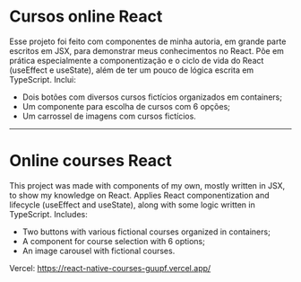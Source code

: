 # Cursos online React
Esse projeto foi feito com componentes de minha autoria, em grande parte escritos em JSX, para demonstrar meus conhecimentos no React. Põe em prática especialmente a componentização e o ciclo de vida do React (useEffect e useState), 
além de ter um pouco de lógica escrita em TypeScript.
Inclui:

- Dois botões com diversos cursos fictícios organizados em containers;
- Um componente para escolha de cursos com 6 opções;
- Um carrossel de imagens com cursos fictícios.

---

# Online courses React
This project was made with components of my own, mostly written in JSX, to show my knowledge on React. Applies React componentization and lifecycle (useEffect and useState),
along with some logic written in TypeScript.
Includes:

- Two buttons with various fictional courses organized in containers;
- A component for course selection with 6 options;
- An image carousel with fictional courses.

Vercel: https://react-native-courses-guupf.vercel.app/
